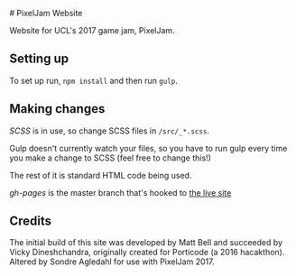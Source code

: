 # PixelJam Website

Website for UCL's 2017 game jam, PixelJam.

## Setting up

To set up run, `npm install` and then run `gulp`.

## Making changes

_SCSS_ is in use, so change SCSS files in `/src/_*.scss`.

Gulp doesn't currently watch your files, so you have to run gulp every time you make a change to SCSS (feel free to change this!)

The rest of it is standard HTML code being used.

*gh-pages* is the master branch that's hooked to [the live site](http://pixeljam.me)

## Credits

The initial build of this site was developed by Matt Bell and succeeded by Vicky Dineshchandra, originally created for Porticode (a 2016 hacakthon).
Altered by Sondre Agledahl for use with PixelJam 2017.
